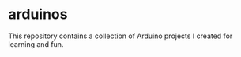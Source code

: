 # arduinos
This repository contains a collection of Arduino projects I created for learning and fun.
